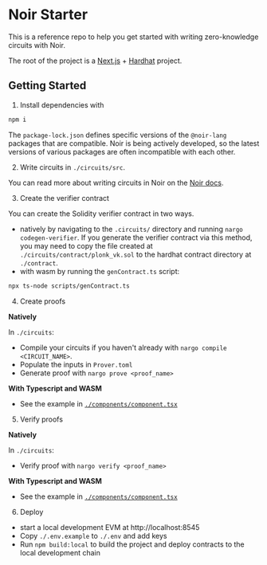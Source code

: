 # Noir Starter

This is a reference repo to help you get started with writing zero-knowledge circuits with Noir.

The root of the project is a [Next.js](https://nextjs.org/) + [Hardhat](https://hardhat.org/)
project.

## Getting Started

1. Install dependencies with

```bash
npm i
```

The `package-lock.json` defines specific versions of the `@noir-lang` packages that are compatible.
Noir is being actively developed, so the latest versions of various packages are often incompatible
with each other.

2. Write circuits in `./circuits/src`.

You can read more about writing circuits in Noir on the [Noir docs](https://noir-lang.org/).

3. Create the verifier contract

You can create the Solidity verifier contract in two ways.

- natively by navigating to the `.circuits/` directory and running `nargo codegen-verifier`. If you
  generate the verifier contract via this method, you may need to copy the file created at
  `./circuits/contract/plonk_vk.sol` to the hardhat contract directory at `./contract`.
- with wasm by running the `genContract.ts` script:

```bash
npx ts-node scripts/genContract.ts
```

4. Create proofs

**Natively**

In `./circuits`:

- Compile your circuits if you haven't already with `nargo compile <CIRCUIT_NAME>`.
- Populate the inputs in `Prover.toml`
- Generate proof with `nargo prove <proof_name>`

**With Typescript and WASM**

- See the example in [`./components/component.tsx`](./components/component.tsx)

5. Verify proofs

**Natively**

In `./circuits`:

- Verify proof with `nargo verify <proof_name>`

**With Typescript and WASM**

- See the example in [`./components/component.tsx`](./components/component.tsx)

6. Deploy

- start a local development EVM at http://localhost:8545
- Copy `./.env.example` to `./.env` and add keys
- Run `npm build:local` to build the project and deploy contracts to the local development chain
